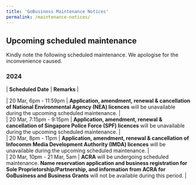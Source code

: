```yaml
---
title: 'GoBusiness Maintenance Notices'
permalink: /maintenance-notices/
---
```


## Upcoming scheduled maintenance

Kindly note the following scheduled maintenance. We apologise for the inconvenience caused.

### 2024 

| **Scheduled Date** | **Remarks** |  
    
                                                 
| 20 Mar, 6pm - 11:59pm | **Application, amendment, renewal & cancellation of National Environmental Agency (NEA) licences** will be unavailable during the upcoming scheduled maintenance. |       
| 20 Mar, 7:15pm - 9:15pm | **Application, amendment, renewal & cancellation of Singapore Police Force (SPF) licences** will be unavailable during the upcoming scheduled maintenance. |      
| 20 Mar, 8pm - 11pm | **Application, amendment, renewal & cancellation of Infocomm Media Development Authority (IMDA) licences** will be unavailable during the upcoming scheduled maintenance. |    
| 20 Mar, 10pm - 21 Mar, 5am | **ACRA** will be undergoing scheduled maintenance. **Name reservation application and business registration for Sole Proprietorship/Partnership, and information from ACRA for GoBusiness and Business Grants** will not be available during this period. |






<script src="/jquery/jquery.min.js"></script>
<script src="/jquery/resize-tables.js"></script>
